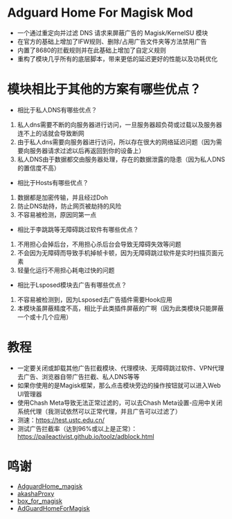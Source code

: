 # Adguard Home For Magisk Mod
- 一个通过重定向并过滤 DNS 请求来屏蔽广告的 Magisk/KernelSU 模块
- 在官方的基础上增加了IFW规则、删除/占用广告文件夹等方法禁用广告
- 内置了8680的拦截规则并在此基础上增加了自定义规则
- 重构了模块几乎所有的底层脚本，带来更低的延迟更好的性能以及功耗优化
# 模块相比于其他的方案有哪些优点？
- 相比于私人DNS有哪些优点？
1. 私人dns需要不断的向服务器进行访问，一旦服务器超负荷或过载以及服务器连不上的话就会导致断网
2. 由于私人dns需要向服务器进行访问，所以存在很大的网络延迟问题（因为需要向服务器请求过滤以后再返回到你的设备上）
3. 私人DNS由于数据都交由服务器处理，存在的数据泄露的隐患（因为私人DNS的置信度不高）
- 相比于Hosts有哪些优点？
1. 数据都是加密传输，并且经过Doh
2. 防止DNS劫持，防止网页被劫持的风险
3. 不容易被检测，原因同第一点
- 相比于李跳跳等无障碍跳过软件有哪些优点？
1. 不用担心会掉后台，不用担心杀后台会导致无障碍失效等问题
2. 不会因为无障碍而导致手机掉帧卡顿，因为无障碍跳过软件是实时扫描页面元素
3. 轻量化运行不用担心耗电过快的问题
- 相比于Lsposed模块去广告有哪些优点？
1. 不容易被检测到，因为Lsposed去广告插件需要Hook应用
2. 本模块虽屏蔽精度不高，相比于此类插件屏蔽的广啊（因为此类模块只能屏蔽一个或十几个应用）
# 教程
- 一定要关闭或卸载其他广告拦截模块、代理模块、无障碍跳过软件、VPN代理去广告、浏览器自带广告拦截、私人DNS等等
- 如果你使用的是Magisk框架，那么点击模块旁边的操作按钮就可以进入Web UI管理器
- 使用Chash Meta导致无法正常过滤的，可以去Chash Meta设置-应用中关闭系统代理（我测试依然可以正常代理，并且广告可以过滤了）
- 测速：https://test.ustc.edu.cn/
- 测试广告拦截率（达到96%或以上是正常）：https://paileactivist.github.io/toolz/adblock.html

# 鸣谢
- [AdguardHome_magisk](https://github.com/410154425/AdGuardHome_magisk)
- [akashaProxy](https://github.com/ModuleList/akashaProxy)
- [box_for_magisk](https://github.com/taamarin/box_for_magisk)
- [AdGuardHomeForMagisk](https://github.com/twoone-3/AdGuardHomeForMagisk)
